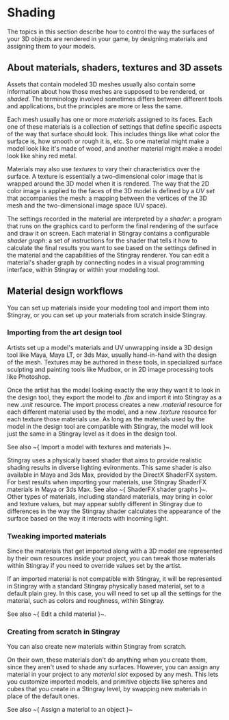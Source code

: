 # Shading

The topics in this section describe how to control the way the surfaces of your 3D objects are rendered in your game, by designing materials and assigning them to your models.

## About materials, shaders, textures and 3D assets

Assets that contain modeled 3D meshes usually also contain some information about how those meshes are supposed to be rendered, or *shaded*. The terminology involved sometimes differs between different tools and applications, but the principles are more or less the same.

Each mesh usually has one or more *materials* assigned to its faces. Each one of these materials is a collection of settings that define specific aspects of the way that surface should look. This includes things like what color the surface is, how smooth or rough it is, etc. So one material might make a model look like it's made of wood, and another material might make a model look like shiny red metal.

Materials may also use *textures* to vary their characteristics over the surface. A texture is essentially a two-dimensional color image that is wrapped around the 3D model when it is rendered. The way that the 2D color image is applied to the faces of the 3D model is defined by a *UV set* that accompanies the mesh: a mapping between the vertices of the 3D mesh and the two-dimensional image space (UV space).

The settings recorded in the material are interpreted by a *shader*: a program that runs on the graphics card to perform the final rendering of the surface and draw it on screen. Each material in Stingray contains a configurable *shader graph*: a set of instructions for the shader that tells it how to calculate the final results you want to see based on the settings defined in the material and the capabilities of the Stingray renderer. You can edit a material's shader graph by connecting nodes in a visual programming interface, within Stingray or within your modeling tool.

## Material design workflows

You can set up materials inside your modeling tool and import them into Stingray, or you can set up your materials from scratch inside Stingray.

### Importing from the art design tool

Artists set up a model's materials and UV unwrapping inside a 3D design tool like Maya, Maya LT, or 3ds Max, usually hand-in-hand with the design of the mesh. Textures may be authored in these tools, in specialized surface sculpting and painting tools like Mudbox, or in 2D image processing tools like Photoshop.

Once the artist has the model looking exactly the way they want it to look in the design tool, they export the model to *.fbx* and import it into Stingray as a new *.unit* resource. The import process creates a new *.material* resource for each different material used by the model, and a new *.texture* resource for each texture those materials use. As long as the materials used by the model in the design tool are compatible with Stingray, the model will look just the same in a Stingray level as it does in the design tool.

See also ~{ Import a model with textures and materials }~.

Stingray uses a physically based shader that aims to provide realistic shading results in diverse lighting evironments. This same shader is also available in Maya and 3ds Max, provided by the DirectX ShaderFX system. For best results when importing your materials, use Stingray ShaderFX materials in Maya or 3ds Max. See also ~{ ShaderFX shader graphs }~. Other types of materials, including standard materials, may bring in color and texture values, but may appear subtly different in Stingray due to differences in the way the Stingray shader calculates the appearance of the surface based on the way it interacts with incoming light.

### Tweaking imported materials

Since the materials that get imported along with a 3D model are represented by their own resources inside your project, you can tweak those materials within Stingray if you need to override values set by the artist.

If an imported material is not compatible with Stingray, it will be represented in Stingray with a standard Stingray physically based material, set to a default plain grey. In this case, you will need to set up all the settings for the material, such as colors and roughness, within Stingray.

See also ~{ Edit a child material }~.

### Creating from scratch in Stingray

You can also create new materials within Stingray from scratch.

On their own, these materials don't do anything when you create them, since they aren't used to shade any surfaces. However, you can assign any material in your project to any *material slot* exposed by any mesh. This lets you customize imported models, and primitive objects like spheres and cubes that you create in a Stingray level, by swapping new materials in place of the default ones.

See also ~{ Assign a material to an object }~
